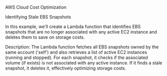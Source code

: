 AWS Cloud Cost Optimization 

Identifying Stale EBS Snapshots

In this example, we'll create a Lambda function that identifies EBS snapshots that are no longer associated with any active EC2 instance and deletes them to save on storage costs.

Description:
The Lambda function fetches all EBS snapshots owned by the same account ('self') and also retrieves a list of active EC2 instances (running and stopped). For each snapshot, 
it checks  if the associated volume (if exists) is not associated with any active instance. If it finds a stale snapshot, it deletes it, effectively optimizing storage costs.
